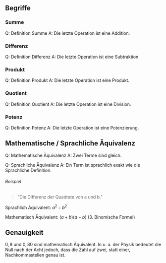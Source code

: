 ## Begriffe

### Summe

Q: Definition Summe
A: Die letzte Operation ist eine Addition.
<!--ID: 1757402348472-->

### Differenz

Q: Definition Differenz
A: Die letzte Operation ist eine Subtraktion.
<!--ID: 1757402348475-->

### Produkt

Q: Definition Produkt
A: Die letzte Operation ist eine Produkt.
<!--ID: 1757402348476-->

### Quotient

Q: Definition Quotient
A: Die letzte Operation ist eine Division.
<!--ID: 1757402348477-->

### Potenz

Q: Definition Potenz
A: Die letzte Operation ist eine Potenzierung.
<!--ID: 1757402348478-->

## Mathematische / Sprachliche Äquivalenz

Q: Mathematische Äquivalenz
A: Zwei Terme sind gleich.
<!--ID: 1757402941216-->

Q: Sprachliche Äquivalenz
A: Ein Term ist sprachlich exakt wie die Sprachliche Definition.
<!--ID: 1757402941222-->

###### Beispiel

> "Die Differenz der Quadrate von a und b."

Sprachlich Äquivalent: $a^2 - b^2$

Mathematisch Äquivalent: $(a+b)(a-b)$ (3. Binomische Formel)

## Genauigkeit

$0,8$ und $0,80$ sind mathematisch Äquivalent. In u. a. der Physik bedeutet die Null nach der Acht jedoch, dass die Zahl auf zwei, statt einer, Nachkommastellen genau ist.